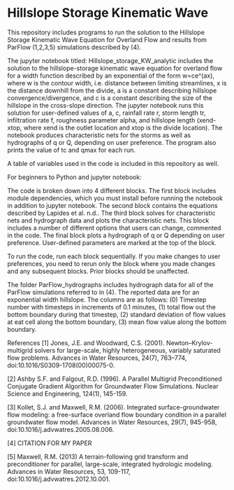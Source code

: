 # Hillslope Storage Kinematic Wave
This repository includes programs to run the solution to the Hillslope Storage Kinematic Wave Equation for Overland Flow and results from ParFlow (1,2,3,5) simulations described by (4). 

The jupyter notebook titled: Hillslope_storage_KW_analytic includes the solution to the hillslope-storage kinematic wave equation for overland flow for a width function described by an exponential of the form w=ce^(ax), where w is the contour width, i.e. distance between limiting streamlines, x is the distance downhill from the divide, a is a constant describing hillslope convergence/divergence, and c is a constant describing the size of the hillslope in the cross-slope direction. The jupyter notebook runs this solution for user-defined values of a, c, rainfall rate r, storm length tr, infiltration rate f, roughness parameter alpha, and hillslope length (xend-xtop, where xend is the outlet location and xtop is the divide location). The notebook produces characteristic nets for the storms as well as hydrographs of q or Q, depending on user preference. The program also prints the value of tc and qmax for each run.

A table of variables used in the code is included in this repository as well.

For beginners to Python and jupyter notebook:

The code is broken down into 4 different blocks. The first block includes module dependencies, which you must install before running the notebook in addition to jupyter notebook. The second block contains the equations described by Lapides et al. n.d.. The third block solves for characteristic nets and hydrograph data and plots the characteristic nets. This block includes a number of different options that users can change, commented in the code. The final block plots a hydrograph of q or Q depending on user preference. User-defined parameters are marked at the top of the block. 

To run the code, run each block sequentially. If you make changes to user preferences, you need to rerun only the block where you made changes and any subsequent blocks. Prior blocks should be unaffected.

The folder ParFlow_hydrographs includes hydrograph data for all of the ParFlow simulations referred to in (4). The reported data are for an exponential width hillslope. The columns are as follows: (0) Timestep number with timesteps in increments of 0.1 minutes, (1) total flow out the bottom boundary during that timestep, (2) standard deviation of flow values at eat cell along the bottom boundary, (3) mean flow value along the bottom boundary.


References
[1] Jones, J.E. and Woodward, C.S. (2001). Newton–Krylov-multigrid solvers for large-scale, highly heterogeneous, variably saturated flow problems. Advances in Water Resources, 24(7), 763–774, doi:10.1016/S0309-1708(00)00075-0.

[2] Ashby S.F. and Falgout, R.D. (1996). A Parallel Multigrid Preconditioned Conjugate Gradient Algorithm for Groundwater Flow Simulations. Nuclear Science and Engineering, 124(1), 145-159.

[3] Kollet, S.J. and Maxwell, R.M. (2006). Integrated surface-groundwater flow modeling: a free-surface overland flow boundary condition in a parallel groundwater flow model. Advances in Water Resources, 29(7), 945-958, doi:10.1016/j.advwatres.2005.08.006.

[4] CITATION FOR MY PAPER

[5] Maxwell, R.M. (2013) A terrain-following grid transform and preconditioner for parallel, large-scale, integrated hydrologic modeling. Advances in Water Resources, 53, 109-117, doi:10.1016/j.advwatres.2012.10.001.


